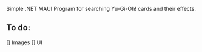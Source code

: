 Simple .NET MAUI  Program for searching Yu-Gi-Oh! cards and their effects.

## To do:
[] Images
[] UI
